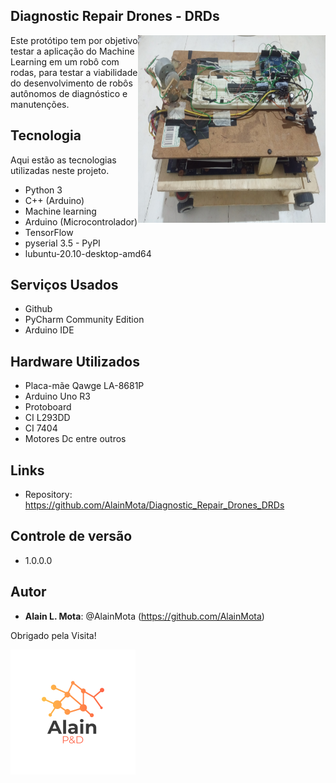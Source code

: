## Diagnostic Repair Drones - DRDs

<img align="right" width="300" height="300" src="https://github.com/AlainMota/readme_images/blob/main/perfil_drd.jpg">

Este protótipo tem por objetivo testar a aplicação do Machine Learning em um robô com rodas, para testar a viabilidade do desenvolvimento de robôs autônomos de diagnóstico e manutenções. 

## Tecnologia 

Aqui estão as tecnologias utilizadas neste projeto.

* Python 3
* C++ (Arduino)
* Machine learning
* Arduino (Microcontrolador)
* TensorFlow
* pyserial 3.5 - PyPI
* lubuntu-20.10-desktop-amd64


## Serviços Usados

* Github
* PyCharm Community Edition
* Arduino IDE

## Hardware Utilizados
* Placa-mãe Qawge LA-8681P
* Arduino Uno R3
* Protoboard
* CI L293DD
* CI 7404
* Motores Dc entre outros

## Links

  - Repository: https://github.com/AlainMota/Diagnostic_Repair_Drones_DRDs
   
## Controle de versão

* 1.0.0.0


## Autor

* **Alain L. Mota**: @AlainMota (https://github.com/AlainMota)

Obrigado pela Visita!

![logo](https://github.com/AlainMota/readme_images/blob/main/logo.png)
